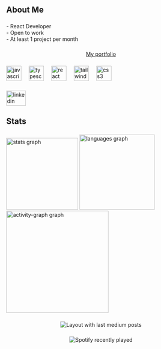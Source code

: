 <h2 align="left">About Me</h2>

###

<p align="left">- React Developer<br> - Open to work<br> - At least 1 project per month</p>

###

<p align="center"> <a href="https://potifolio-4n19o5drv-juses-projects.vercel.app" target="_blank"> My portfolio </a> </p>

###

<div align="left">
  <img src="https://cdn.jsdelivr.net/gh/devicons/devicon/icons/javascript/javascript-original.svg" height="40" alt="javascript logo"  />
  <img width="12" />
  <img src="https://cdn.jsdelivr.net/gh/devicons/devicon/icons/typescript/typescript-original.svg" height="40" alt="typescript logo"  />
  <img width="12" />
  <img src="https://cdn.jsdelivr.net/gh/devicons/devicon/icons/react/react-original.svg" height="40" alt="react logo"  />
  <img width="12" />
  <img src="https://cdn.jsdelivr.net/gh/devicons/devicon/icons/tailwindcss/tailwindcss-original-wordmark.svg" height="40" alt="tailwindcss logo"  />
  <img width="12" />
  <img src="https://cdn.jsdelivr.net/gh/devicons/devicon/icons/css3/css3-original.svg" height="40" alt="css3 logo"  />
</div>

###

<div align="left">
  <a href="https://www.linkedin.com/in/josé-italo/" target="_blank">
    <img src="https://raw.githubusercontent.com/maurodesouza/profile-readme-generator/master/src/assets/icons/social/linkedin/default.svg" width="52" height="40" alt="linkedin logo"  />
  </a>
</div>

###

<h2 align="left">Stats</h2>

###

<div align="left">
  <img src="https://github-readme-stats.vercel.app/api?username=JoseItaloP&hide_title=false&hide_rank=false&show_icons=true&include_all_commits=true&count_private=true&disable_animations=false&theme=radical&locale=en&hide_border=false&order=1&custom_title=My%20Stats" height="191" alt="stats graph"  />
  <img src="https://github-readme-stats.vercel.app/api/top-langs?username=JoseItaloP&locale=en&hide_title=false&layout=compact&card_width=320&langs_count=5&theme=radical&hide_border=false&order=2" height="200" alt="languages graph"  />
  <img src="https://github-readme-activity-graph.vercel.app/graph?username=JoseItaloP&radius=16&theme=redical&area=true&order=5" height="272" alt="activity-graph graph"  />
</div>

###

<div align="center">
  <img src="https://github-read-medium-git-main.pahlevikun.vercel.app/latest?limit=2&theme=radical" alt="Layout with last medium posts"  />
</div>

###

<div align="center">
  <img src="https://spotify-recently-played-readme.vercel.app/api?count=5" alt="Spotify recently played"  />
</div>

###
